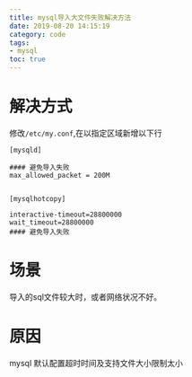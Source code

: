 ```yaml
---
title: mysql导入大文件失败解决方法
date: 2019-08-20 14:15:19
category: code
tags:
- mysql
toc: true
---
```

<!-- ![](https://i.loli.net/2020/01/08/RYBJqgFQIXW7hAH.png) -->
<!-- more -->
# 解决方式

修改`/etc/my.conf`,在以指定区域新增以下行

```
[mysqld]

#### 避免导入失败
max_allowed_packet = 200M


[mysqlhotcopy]

interactive-timeout=28800000
wait_timeout=28800000
#### 避免导入失败
```



# 场景

导入的sql文件较大时，或者网络状况不好。

# 原因

mysql 默认配置超时时间及支持文件大小限制太小